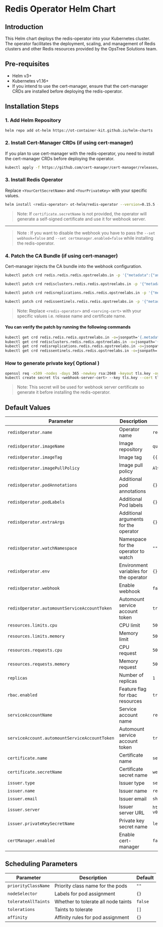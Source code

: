 # Redis Operator Helm Chart

## Introduction

This Helm chart deploys the redis-operator into your Kubernetes cluster. The operator facilitates the deployment, scaling, and management of Redis clusters and other Redis resources provided by the OpsTree Solutions team.

## Pre-requisites

- Helm v3+
- Kubernetes v1.16+
- If you intend to use the cert-manager, ensure that the cert-manager CRDs are installed before deploying the redis-operator.

## Installation Steps

### 1. Add Helm Repository

```bash
helm repo add ot-helm https://ot-container-kit.github.io/helm-charts
```

### 2. Install Cert-Manager CRDs (if using cert-manager)

If you plan to use cert-manager with the redis-operator, you need to install the cert-manager CRDs before deploying the operator.

```bash
kubectl apply -f https://github.com/cert-manager/cert-manager/releases/download/v1.12.4/cert-manager.crds.yaml
```

### 3. Install Redis Operator

Replace `<YourCertSecretName>` and `<YourPrivateKey>` with your specific values.

```bash
helm install <redis-operator> ot-helm/redis-operator --version=0.15.5 --appVersion=0.15.1 --set certificate.secretName=<YourCertSecretName> --set certmanager.enabled=true --set redisOperator.webhook=true --namespace <redis-operator> --create-namespace
```

> Note: If `certificate.secretName` is not provided, the operator will generate a self-signed certificate and use it for webhook server.
---
> Note : If you want to disable the webhook you have to pass the `--set webhook=false` and `--set certmanager.enabled=false`  while installing the redis-operator.

### 4. Patch the CA Bundle (if using cert-manager)

Cert-manager injects the CA bundle into the webhook configuration.

```bash
kubectl patch crd redis.redis.redis.opstreelabs.in -p '{"metadata":{"annotations":{"cert-manager.io/inject-ca-from":"<redis-operator>/<serving-cert>"}}}'

kubectl patch crd redisclusters.redis.redis.opstreelabs.in -p '{"metadata":{"annotations":{"cert-manager.io/inject-ca-from":"<redis-operator>/<serving-cert>"}}}'

kubectl patch crd redisreplications.redis.redis.opstreelabs.in -p '{"metadata":{"annotations":{"cert-manager.io/inject-ca-from":"<redis-operator>/<serving-cert>"}}}'

kubectl patch crd redissentinels.redis.redis.opstreelabs.in -p '{"metadata":{"annotations":{"cert-manager.io/inject-ca-from":"<redis-operator>/<serving-cert>"}}}'
```

> Note: Replace `<redis-operator>` and `<serving-cert>` with your specific values i.e. release name and certificate name.

#### You can verify the patch by running the following commands

```bash
kubectl get crd redis.redis.redis.opstreelabs.in -o=jsonpath='{.metadata.annotations}'
kubectl get crd redisclusters.redis.redis.opstreelabs.in -o=jsonpath='{.metadata.annotations}'
kubectl get crd redisreplications.redis.redis.opstreelabs.in -o=jsonpath='{.metadata.annotations}'
kubectl get crd redissentinels.redis.redis.opstreelabs.in -o=jsonpath='{.metadata.annotations}'
```

### How to generate private key( Optional )

```bash
openssl req -x509 -nodes -days 365 -newkey rsa:2048 -keyout tls.key -out tls.crt
kubectl create secret tls <webhook-server-cert> --key tls.key --cert tls.crt -n <redis-operator>
```

> Note: This secret will be used for webhook server certificate so generate it before installing the redis-operator.

## Default Values

| Parameter                                     | Description                            | Default                                          |
|-----------------------------------------------|----------------------------------------|--------------------------------------------------|
| `redisOperator.name`                          | Operator name                          | `redis-operator`                                 |
| `redisOperator.imageName`                     | Image repository                       | `quay.io/opstree/redis-operator`                 |
| `redisOperator.imageTag`                      | Image tag                              | `{{appVersion}}`                                 |
| `redisOperator.imagePullPolicy`               | Image pull policy                      | `Always`                                         |
| `redisOperator.podAnnotations`                | Additional pod annotations             | `{}`                                             |
| `redisOperator.podLabels`                     | Additional Pod labels                  | `{}`                                             |
| `redisOperator.extraArgs`                     | Additional arguments for the operator  | `{}`                                             |
| `redisOperator.watchNamespace`                | Namespace for the operator to watch    | `""`                                             |
| `redisOperator.env`                           | Environment variables for the operator | `{}`                                             |
| `redisOperator.webhook`                       | Enable webhook                         | `false`                                          |
| `redisOperator.automountServiceAccountToken`  | Automount service account token        | `true`                                           |
| `resources.limits.cpu`                        | CPU limit                              | `500m`                                           |
| `resources.limits.memory`                     | Memory limit                           | `500Mi`                                          |
| `resources.requests.cpu`                      | CPU request                            | `500m`                                           |
| `resources.requests.memory`                   | Memory request                         | `500Mi`                                          |
| `replicas`                                    | Number of replicas                     | `1`                                              |
| `rbac.enabled`                                | Feature flag for rbac resources        | `true`                                           |
| `serviceAccountName`                          | Service account name                   | `redis-operator`                                 |
| `serviceAccount.automountServiceAccountToken` | Automount service account token        | `true`                                           |
| `certificate.name`                            | Certificate name                       | `serving-cert`                                   |
| `certificate.secretName`                      | Certificate secret name                | `webhook-server-cert`                            |
| `issuer.type`                                 | Issuer type                            | `selfSigned`                                     |
| `issuer.name`                                 | Issuer name                            | `redis-operator-issuer`                          |
| `issuer.email`                                | Issuer email                           | `shubham.gupta@opstree.com`                      |
| `issuer.server`                               | Issuer server URL                      | `https://acme-v02.api.letsencrypt.org/directory` |
| `issuer.privateKeySecretName`                 | Private key secret name                | `letsencrypt-prod`                               |
| `certManager.enabled`                         | Enable cert-manager                    | `false`                                          |

## Scheduling Parameters

| Parameter           | Description                         | Default |
|---------------------|-------------------------------------|---------|
| `priorityClassName` | Priority class name for the pods    | `""`    |
| `nodeSelector`      | Labels for pod assignment           | `{}`    |
| `tolerateAllTaints` | Whether to tolerate all node taints | `false` |
| `tolerations`       | Taints to tolerate                  | `[]`    |
| `affinity`          | Affinity rules for pod assignment   | `{}`    |
